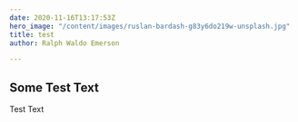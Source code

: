 ```yaml
---
date: 2020-11-16T13:17:53Z
hero_image: "/content/images/ruslan-bardash-g83y6do219w-unsplash.jpg"
title: test
author: Ralph Waldo Emerson

---
```

## Some Test Text

Test Text